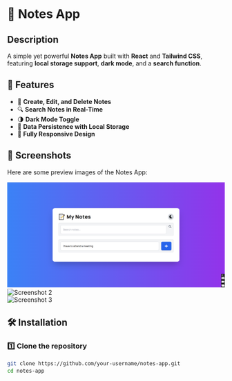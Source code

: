 # 📌 Notes App  

## Description  
A simple yet powerful **Notes App** built with **React** and **Tailwind CSS**, featuring **local storage support**, **dark mode**, and a **search function**.  

## 🚀 Features  
- 📝 **Create, Edit, and Delete Notes**  
- 🔍 **Search Notes in Real-Time**  
- 🌗 **Dark Mode Toggle**  
- 💾 **Data Persistence with Local Storage**  
- 📱 **Fully Responsive Design**  

## 📸 Screenshots  
Here are some preview images of the Notes App:  

![Screenshot 1](https://github.com/ItsMeAreebaAmjad/NotesApp-React/blob/main/image1.png)  
![Screenshot 2](./screenshots/screenshot2.png)  
![Screenshot 3](./screenshots/screenshot3.png)  
 

## 🛠️ Installation  

### 1️⃣ Clone the repository  
```bash
git clone https://github.com/your-username/notes-app.git
cd notes-app

